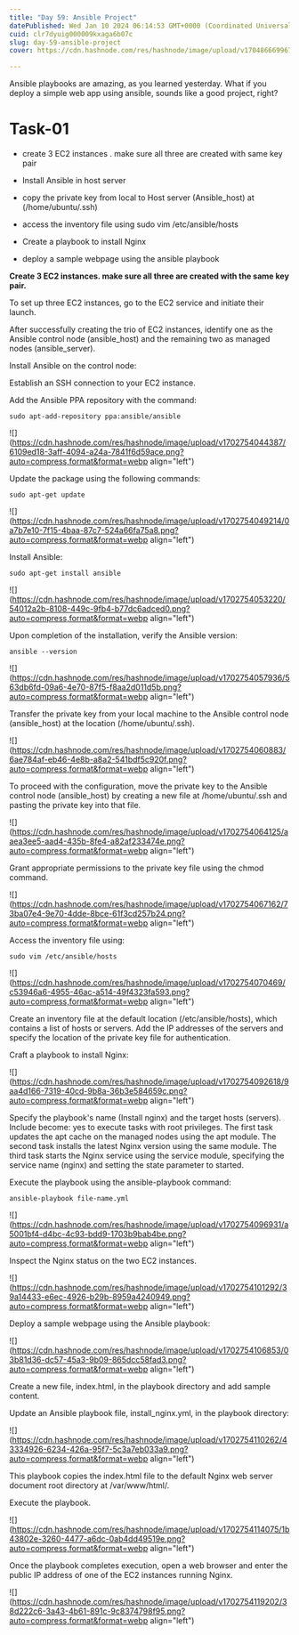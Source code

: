 ```yaml
---
title: "Day 59: Ansible Project"
datePublished: Wed Jan 10 2024 06:14:53 GMT+0000 (Coordinated Universal Time)
cuid: clr7dyuig000009kxaga6b07c
slug: day-59-ansible-project
cover: https://cdn.hashnode.com/res/hashnode/image/upload/v1704866699670/f1fc6506-630b-4746-977d-2a6a43a35d11.jpeg

---
```


Ansible playbooks are amazing, as you learned yesterday. What if you deploy a simple web app using ansible, sounds like a good project, right?

# Task-01

* create 3 EC2 instances . make sure all three are created with same key pair
    
* Install Ansible in host server
    
* copy the private key from local to Host server (Ansible\_host) at (/home/ubuntu/.ssh)
    
* access the inventory file using sudo vim /etc/ansible/hosts
    
* Create a playbook to install Nginx
    
* deploy a sample webpage using the ansible playbook
    

**Create 3 EC2 instances. make sure all three are created with the same key pair.**

To set up three EC2 instances, go to the EC2 service and initiate their launch.

After successfully creating the trio of EC2 instances, identify one as the Ansible control node (ansible\_host) and the remaining two as managed nodes (ansible\_server).

Install Ansible on the control node:

Establish an SSH connection to your EC2 instance.

Add the Ansible PPA repository with the command:

```plaintext
sudo apt-add-repository ppa:ansible/ansible
```

![](https://cdn.hashnode.com/res/hashnode/image/upload/v1702754044387/6109ed18-3aff-4094-a24a-7841f6d59ace.png?auto=compress,format&format=webp align="left")

Update the package using the following commands:

```plaintext
sudo apt-get update
```

![](https://cdn.hashnode.com/res/hashnode/image/upload/v1702754049214/0a7b7e10-7f15-4baa-87c7-524a66fa75a8.png?auto=compress,format&format=webp align="left")

Install Ansible:

```plaintext
sudo apt-get install ansible
```

![](https://cdn.hashnode.com/res/hashnode/image/upload/v1702754053220/54012a2b-8108-449c-9fb4-b77dc6adced0.png?auto=compress,format&format=webp align="left")

Upon completion of the installation, verify the Ansible version:

```plaintext
ansible --version
```

![](https://cdn.hashnode.com/res/hashnode/image/upload/v1702754057936/563db6fd-09a6-4e70-87f5-f8aa2d011d5b.png?auto=compress,format&format=webp align="left")

Transfer the private key from your local machine to the Ansible control node (ansible\_host) at the location (/home/ubuntu/.ssh).

![](https://cdn.hashnode.com/res/hashnode/image/upload/v1702754060883/6ae784af-eb46-4e8b-a8a2-541bdf5c920f.png?auto=compress,format&format=webp align="left")

To proceed with the configuration, move the private key to the Ansible control node (ansible\_host) by creating a new file at /home/ubuntu/.ssh and pasting the private key into that file.

![](https://cdn.hashnode.com/res/hashnode/image/upload/v1702754064125/aaea3ee5-aad4-435b-8fe4-a82af233474e.png?auto=compress,format&format=webp align="left")

Grant appropriate permissions to the private key file using the chmod command.

![](https://cdn.hashnode.com/res/hashnode/image/upload/v1702754067162/73ba07e4-9e70-4dde-8bce-61f3cd257b24.png?auto=compress,format&format=webp align="left")

Access the inventory file using:

```plaintext
sudo vim /etc/ansible/hosts
```

![](https://cdn.hashnode.com/res/hashnode/image/upload/v1702754070469/c53946a6-4955-46ac-a514-49f4323fa593.png?auto=compress,format&format=webp align="left")

Create an inventory file at the default location (/etc/ansible/hosts), which contains a list of hosts or servers. Add the IP addresses of the servers and specify the location of the private key file for authentication.

Craft a playbook to install Nginx:

![](https://cdn.hashnode.com/res/hashnode/image/upload/v1702754092618/9aa4d166-7319-40cd-9b8a-36b3e584659c.png?auto=compress,format&format=webp align="left")

Specify the playbook's name (Install nginx) and the target hosts (servers). Include become: yes to execute tasks with root privileges. The first task updates the apt cache on the managed nodes using the apt module. The second task installs the latest Nginx version using the same module. The third task starts the Nginx service using the service module, specifying the service name (nginx) and setting the state parameter to started.

Execute the playbook using the ansible-playbook command:

```plaintext
ansible-playbook file-name.yml
```

![](https://cdn.hashnode.com/res/hashnode/image/upload/v1702754096931/a5001bf4-d4bc-4c93-bdd9-1703b9bab4be.png?auto=compress,format&format=webp align="left")

Inspect the Nginx status on the two EC2 instances.

![](https://cdn.hashnode.com/res/hashnode/image/upload/v1702754101292/39a14433-e6ec-4926-b29b-8959a4240949.png?auto=compress,format&format=webp align="left")

Deploy a sample webpage using the Ansible playbook:

![](https://cdn.hashnode.com/res/hashnode/image/upload/v1702754106853/03b81d36-dc57-45a3-9b09-865dcc58fad3.png?auto=compress,format&format=webp align="left")

Create a new file, index.html, in the playbook directory and add sample content.

Update an Ansible playbook file, install\_nginx.yml, in the playbook directory:

![](https://cdn.hashnode.com/res/hashnode/image/upload/v1702754110262/43334926-6234-426a-95f7-5c3a7eb033a9.png?auto=compress,format&format=webp align="left")

This playbook copies the index.html file to the default Nginx web server document root directory at /var/www/html/.

Execute the playbook.

![](https://cdn.hashnode.com/res/hashnode/image/upload/v1702754114075/1b43802e-3260-4477-a6dc-0ab4dd49519e.png?auto=compress,format&format=webp align="left")

Once the playbook completes execution, open a web browser and enter the public IP address of one of the EC2 instances running Nginx.

![](https://cdn.hashnode.com/res/hashnode/image/upload/v1702754119202/38d222c6-3a43-4b61-891c-9c8374798f95.png?auto=compress,format&format=webp align="left")